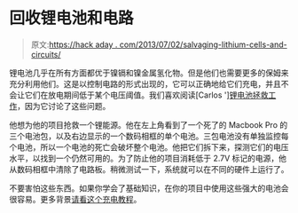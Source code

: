 # 回收锂电池和电路

> 原文:[https://hack aday . com/2013/07/02/salvaging-lithium-cells-and-circuits/](https://hackaday.com/2013/07/02/salvaging-lithium-cells-and-circuits/)

锂电池几乎在所有方面都优于镍镉和镍金属氢化物。但是他们也需要更多的保姆来充分利用他们。这是以控制电路的形式出现的，它可以正确地给它们充电，并且不会让它们在放电期间低于某个电压阈值。我们喜欢阅读[Carlos '][锂电池拯救工作](http://karman.cc/blog/archives/877)，因为它讨论了这些问题。

他想为他的项目抢救一个锂能源。他在左上角看到了一个死了的 Macbook Pro 的三个电池包，以及右边显示的一个数码相框的单个电池。三包电池没有单独监控每个电池，所以一个电池的死亡会破坏整个电池。他把它们拆下来，探测它们的电压水平，以找到一个仍然可用的。为了防止他的项目消耗低于 2.7V 标记的电源，他从数码相框中清除了电路板。稍微测试一下，系统就可以在不同的硬件上运行了。

不要害怕这些东西。如果你学会了基础知识，在你的项目中使用这些强大的电池会很容易。更多背景[请看这个充电教程](http://hackaday.com/2012/01/28/lipo-charging-circuit-tutorial/)。